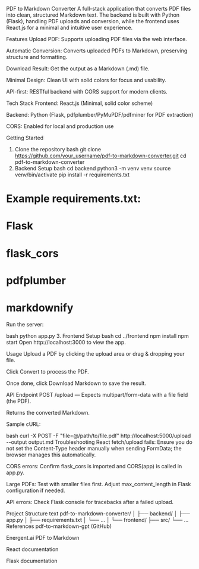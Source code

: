 PDF to Markdown Converter
A full-stack application that converts PDF files into clean, structured Markdown text. The backend is built with Python (Flask), handling PDF uploads and conversion, while the frontend uses React.js for a minimal and intuitive user experience.

Features
Upload PDF: Supports uploading PDF files via the web interface.

Automatic Conversion: Converts uploaded PDFs to Markdown, preserving structure and formatting.

Download Result: Get the output as a Markdown (.md) file.

Minimal Design: Clean UI with solid colors for focus and usability.

API-first: RESTful backend with CORS support for modern clients.

Tech Stack
Frontend: React.js (Minimal, solid color scheme)

Backend: Python (Flask, pdfplumber/PyMuPDF/pdfminer for PDF extraction)

CORS: Enabled for local and production use

Getting Started
1. Clone the repository
bash
git clone https://github.com/your_username/pdf-to-markdown-converter.git
cd pdf-to-markdown-converter
2. Backend Setup
bash
cd backend
python3 -m venv venv
source venv/bin/activate
pip install -r requirements.txt
# Example requirements.txt:
# Flask
# flask_cors
# pdfplumber
# markdownify
Run the server:

bash
python app.py
3. Frontend Setup
bash
cd ../frontend
npm install
npm start
Open http://localhost:3000 to view the app.

Usage
Upload a PDF by clicking the upload area or drag & dropping your file.

Click Convert to process the PDF.

Once done, click Download Markdown to save the result.

API Endpoint
POST /upload — Expects multipart/form-data with a file field (the PDF).

Returns the converted Markdown.

Sample cURL:

bash
curl -X POST -F "file=@/path/to/file.pdf" http://localhost:5000/upload --output output.md
Troubleshooting
React fetch/upload fails: Ensure you do not set the Content-Type header manually when sending FormData; the browser manages this automatically.

CORS errors: Confirm flask_cors is imported and CORS(app) is called in app.py.

Large PDFs: Test with smaller files first. Adjust max_content_length in Flask configuration if needed.

API errors: Check Flask console for tracebacks after a failed upload.

Project Structure
text
pdf-to-markdown-converter/
│
├── backend/
│   ├── app.py
│   ├── requirements.txt
│   └── ...
│
└── frontend/
    ├── src/
    └── ...
References
pdf-to-markdown-gpt (GitHub)

Energent.ai PDF to Markdown

React documentation

Flask documentation

